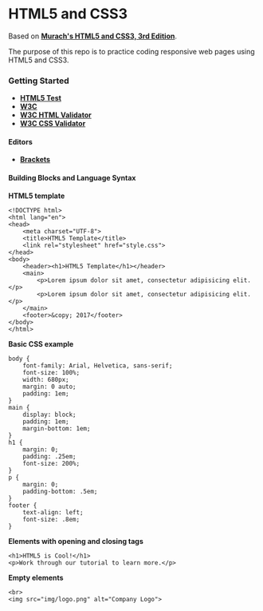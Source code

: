 # HTML5 and CSS3

Based on **[Murach's HTML5 and CSS3, 3rd Edition](https://www.murach.com/shop/murachs-html5-and-css3-3rd-edition-detail)**.

The purpose of this repo is to practice coding responsive web pages using HTML5 and CSS3.

### Getting Started

- **[HTML5 Test](https://html5test.com/)**
- **[W3C](https://www.w3.org/)**
- **[W3C HTML Validator](https://validator.w3.org/)**
- **[W3C CSS Validator](https://jigsaw.w3.org/css-validator/)**

#### Editors

- **[Brackets](http://brackets.io/)**

#### Building Blocks and Language Syntax

**HTML5 template**

	<!DOCTYPE html>
	<html lang="en">
	<head>
		<meta charset="UTF-8">
		<title>HTML5 Template</title>
		<link rel="stylesheet" href="style.css">
	</head>
	<body>
		<header><h1>HTML5 Template</h1></header>
		<main>
			<p>Lorem ipsum dolor sit amet, consectetur adipisicing elit.</p>
			<p>Lorem ipsum dolor sit amet, consectetur adipisicing elit.</p>
		</main>
		<footer>&copy; 2017</footer>
	</body>
	</html>

**Basic CSS example**

	body {
	    font-family: Arial, Helvetica, sans-serif;
	    font-size: 100%;
	    width: 680px;
	    margin: 0 auto;
	    padding: 1em;
	}
	main {
	    display: block; 
		padding: 1em;
	    margin-bottom: 1em;    
	}
	h1 {
	    margin: 0;
	    padding: .25em;
	    font-size: 200%;
	}
	p {
	    margin: 0;
	    padding-bottom: .5em;
	}
	footer {
	    text-align: left;
	    font-size: .8em;
	}

**Elements with opening and closing tags**

	<h1>HTML5 is Cool!</h1>
	<p>Work through our tutorial to learn more.</p>

**Empty elements**

	<br>
	<img src="img/logo.png" alt="Company Logo">